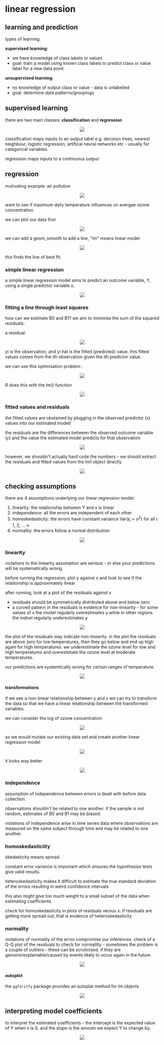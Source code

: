 # linear regression

## learning and prediction

types of learning:

**supervised learning**:

- we have knowledge of class labels or values
- goal: train a model using known class labels to predict class or value label for a new data point

**unsupervised learning**:

- no knowledge of output class or value - data is unlabelled
- goal: determine data patterns/groupings

## supervised learning

there are two main classes: **classification** and **regression**

<p align="center">
    <img src="https://github.com/infernocadet/data2002/blob/main/graphics/a1.png" width="auto" height="auto">
</p>

classification maps inputs to an output label e.g. decision trees, nearest neighbour, logistic regression, artifical neural networks etc - usually for categorical variables

regression maps inputs to a continuous output

## regression

motivating example: air pollution

<p align="center">
    <img src="https://github.com/infernocadet/data2002/blob/main/graphics/a2.png" width="auto" height="auto">
</p>

want to see if maximum daily temperature influences on avergae ozone concentration.

we can plot our data first

<p align="center">
    <img src="https://github.com/infernocadet/data2002/blob/main/graphics/a3.png" width="auto" height="auto">
</p>

we can add a geom_smooth to add a line, "lm" means linear model

<p align="center">
    <img src="https://github.com/infernocadet/data2002/blob/main/graphics/a4.png" width="auto" height="auto">
</p>

this finds the line of best fit.

### simple linear regression

a simple linear regression model aims to predict an outcome variable, Y, using a single predictor variable x,

<p align="center">
    <img src="https://github.com/infernocadet/data2002/blob/main/graphics/a5.png" width="auto" height="auto">
</p>

### fitting a line through least squares

how can we estimate B0 and B1? we aim to minimise the sum of the squared residuals:

a residual:

<p align="center">
    <img src="https://github.com/infernocadet/data2002/blob/main/graphics/a6.png" width="auto" height="auto">
</p>

yi is the observation, and yi hat is the fitted (predicted) value. this fitted values comes from the ith observation given the ith predictor value.

we can use this optimisation problem :

<p align="center">
    <img src="https://github.com/infernocadet/data2002/blob/main/graphics/a7.png" width="auto" height="auto">
</p>

R does this with the lm() function

<p align="center">
    <img src="https://github.com/infernocadet/data2002/blob/main/graphics/a8.png" width="auto" height="auto">
</p>

### fitted values and residuals

the fitted values are obstained by plugging in the observed predictor (x) values into our estimated model/

the residuals are the differences between the observed outcome variable (y) and the value the estimated model predicts for that observation.

<p align="center">
    <img src="https://github.com/infernocadet/data2002/blob/main/graphics/a9.png" width="auto" height="auto">
</p>

however, we shouldn't actually hard code the numbers - we should extract the residuals and fitted values from the lm1 object directly

<p align="center">
    <img src="https://github.com/infernocadet/data2002/blob/main/graphics/a10.png" width="auto" height="auto">
</p>

## checking assumptions

there are 4 assumptions underlying our linear regression model:

1. linearity: the relationship between Y and x is linear
2. independence: all the errors are independent of each other
3. homoskedasticity: the errors have constant variance Var($\epsilon_i$ = $\sigma^2$) for all i: 1, 2, ... n
4. normality: the errors follow a normal distribution

<p align="center">
    <img src="https://github.com/infernocadet/data2002/blob/main/graphics/a11.png" width="auto" height="auto">
</p>

### linearity

violations to the linearity assumption are serious - or else your predictions will be systematically wrong

before running the regression, plot y against x and look to see if the relaitonship is approximately linear

after running, look at a plot of the residuals against x

- residuals should be symmetrically distributed above and below zero
- a curved pattern in the residuals is evidence for non-linearity - for some values of x the model regularly overestimates y while in other regions the mdoel regularly underestimates y

<p align="center">
    <img src="https://github.com/infernocadet/data2002/blob/main/graphics/a12.png" width="auto" height="auto">
</p>

the plot of the residuals may indicate non-linearity. in the plot the residuals are above zero for low temperatures, then they go below and end up high again for high temperatures. we underestimate the ozone level for low and high temperatures and overestimate the ozone level at moderate temperatures.

our predictions are systemtically wrong for certain ranges of temperature.

<p align="center">
    <img src="https://github.com/infernocadet/data2002/blob/main/graphics/a13.png" width="auto" height="auto">
</p>

#### transformations

if we see a non-linear relationship between y and x we can try to transform the data so that we have a linear relationship between the transformed variables.

we can consider the log of ozone concentration:

<p align="center">
    <img src="https://github.com/infernocadet/data2002/blob/main/graphics/a14.png" width="auto" height="auto">
</p>

so we would mutate our existing data set and create another linear regression model

<p align="center">
    <img src="https://github.com/infernocadet/data2002/blob/main/graphics/a15.png" width="auto" height="auto">
</p>

it looks way better

<p align="center">
    <img src="https://github.com/infernocadet/data2002/blob/main/graphics/a16.png" width="auto" height="auto">
</p>

### independence

assumption of independence between errors is dealt with before data collection.

observations shouldn't be related to one another. if the sample is not random, estimates of B0 and B1 may be biased.

violations of independence arise in time series data where observations are measured on the same subject through time and may be related to one another.

### homoskedasticiity

skedasticity means spread.

constant error variance is important which ensures the hypothesiss tests give valid results.

heteroskedasticity makes it difficult to estimate the true standard deviation of the errors resulting in weird confidence intervals

this also might give too much weight to a small subset of the data when estimating coefficients.

check for homoskedasticity in plots of residuals versus x. if residuals are getting more spread out, that is evidence of heteroskedasticity

### normality

violations of normality of the erros compromise our inferences. check of a Q-Q plot of the residuals to check for normalilty - sometimes the problem is a couple of outliers - these can be scrutinised. if they are genuine/explainable/caused by events likely to occur again in the future.

<p align="center">
    <img src="https://github.com/infernocadet/data2002/blob/main/graphics/a17.png" width="auto" height="auto">
</p>

#### autoplot

the `ggforitfy` package provides an autoplat method for lm objects

<p align="center">
    <img src="https://github.com/infernocadet/data2002/blob/main/graphics/a18.png" width="auto" height="auto">
</p>

## interpreting model coefficients

to interpret the estimated coefficients - the intercept is the expected value of Y when x is 0. and the slope is the amoutn we expect Y to change by.

<p align="center">
    <img src="https://github.com/infernocadet/data2002/blob/main/graphics/a19.png" width="auto" height="auto">
</p>

